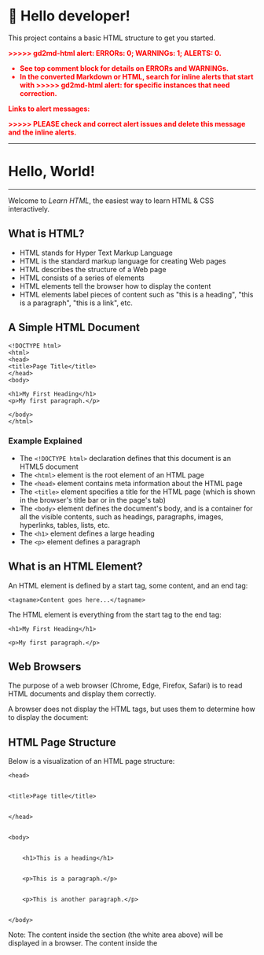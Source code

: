 # 👋 Hello developer!
This project contains a basic HTML structure to get you started. 

<!-- Output copied to clipboard! -->

<!-----

Yay, no errors, warnings, or alerts!

Conversion time: 0.949 seconds.


Using this Markdown file:

1. Paste this output into your source file.
2. See the notes and action items below regarding this conversion run.
3. Check the rendered output (headings, lists, code blocks, tables) for proper
   formatting and use a linkchecker before you publish this page.

Conversion notes:

* Docs to Markdown version 1.0β33
* Tue Feb 01 2022 01:55:05 GMT-0800 (PST)
* Source doc: Untitled document

WARNING:
You have 2 H1 headings. You may want to use the "H1 -> H2" option to demote all headings by one level.

----->


<p style="color: red; font-weight: bold">>>>>>  gd2md-html alert:  ERRORs: 0; WARNINGs: 1; ALERTS: 0.</p>
<ul style="color: red; font-weight: bold"><li>See top comment block for details on ERRORs and WARNINGs. <li>In the converted Markdown or HTML, search for inline alerts that start with >>>>>  gd2md-html alert:  for specific instances that need correction.</ul>

<p style="color: red; font-weight: bold">Links to alert messages:</p>
<p style="color: red; font-weight: bold">>>>>> PLEASE check and correct alert issues and delete this message and the inline alerts.<hr></p>


<h1>Hello, World!</h1>



---

Welcome to _Learn HTML_, the easiest way to learn HTML & CSS interactively.

<h2>What is HTML?</h2>




* HTML stands for Hyper Text Markup Language
* HTML is the standard markup language for creating Web pages
* HTML describes the structure of a Web page
* HTML consists of a series of elements
* HTML elements tell the browser how to display the content
* HTML elements label pieces of content such as "this is a heading", "this is a paragraph", "this is a link", etc.

<h2>A Simple HTML Document</h2>



```
<!DOCTYPE html>
<html>
<head>
<title>Page Title</title>
</head>
<body>

<h1>My First Heading</h1>
<p>My first paragraph.</p>

</body>
</html>
```


<h3>Example Explained</h3>




* The `<!DOCTYPE html>` declaration defines that this document is an HTML5 document
* The `<html>` element is the root element of an HTML page
* The `<head>` element contains meta information about the HTML page
* The `<title>` element specifies a title for the HTML page (which is shown in the browser's title bar or in the page's tab)
* The `<body>` element defines the document's body, and is a container for all the visible contents, such as headings, paragraphs, images, hyperlinks, tables, lists, etc.
* The `<h1>` element defines a large heading
* The `<p>` element defines a paragraph

<h2>What is an HTML Element?</h2>


An HTML element is defined by a start tag, some content, and an end tag:

`<tagname>Content goes here...</tagname>`

The HTML element is everything from the start tag to the end tag:

`<h1>My First Heading</h1>`

`<p>My first paragraph.</p>`

<h2>Web Browsers</h2>


The purpose of a web browser (Chrome, Edge, Firefox, Safari) is to read HTML documents and display them correctly.

A browser does not display the HTML tags, but uses them to determine how to display the document:

<h2>HTML Page Structure</h2>


Below is a visualization of an HTML page structure:

<html>


    <head>


    <title>Page title</title>


    </head>


    <body>


        <h1>This is a heading</h1>


        <p>This is a paragraph.</p>


        <p>This is another paragraph.</p>


    </body>

</html>

Note: The content inside the <body> section (the white area above) will be displayed in a browser. The content inside the <title> element will be shown in the browser's title bar or in the page's tab.

<h2>Let’s Start</h2>


<h2>Step 1: Open Visual Studio Code(PC)</h2>


<h2>Step 2: Write Some HTML</h2>


Write or copy the following HTML code into


```
<!DOCTYPE html>
<html>
<body>

<h1>My First Heading</h1>

<p>My first paragraph.</p>

</body>
</html>
```


<h2>Step 3: Save the HTML Page</h2>


Tip: You can use either .htm or .html as file extension. There is no difference, it is up to you.

<h2>Step 4: View the HTML Page in Your Browser</h2>


Open the saved HTML file in your favorite browser (double click on the file, or right-click - and choose "Open with").

<h2>HTML Documents</h2>


All HTML documents must start with a document type declaration: `<!DOCTYPE html>`.

The HTML document itself begins with `<html>` and ends with `</html>`.

The visible part of the HTML document is between `<body>` and `</body>`.

<h2>The <!DOCTYPE> Declaration</h2>


The `<!DOCTYPE>` declaration represents the document type, and helps browsers to display web pages correctly.

It must only appear once, at the top of the page (before any HTML tags).

The `<!DOCTYPE>` declaration is not case sensitive.

<h2>HTML Headings</h2>


HTML headings are defined with the `<h1>` to `<h6>` tags.

`<h1>` defines the most important heading. `<h6>` defines the least important heading

<h2>HTML Paragraphs</h2>


HTML paragraphs are defined with the `<p>` tag

<h2>HTML Links</h2>


HTML links are defined with the `<a>` tag:


```
<a href="https://www.w3schools.com">This is a link</a>
```


The link's destination is specified in the `href` attribute. 

Attributes are used to provide additional information about HTML elements.

<h2>HTML Images</h2>


HTML images are defined with the `<img>` tag.

The source file (`src`), alternative text (`alt`), `width`, and `height` are provided as attributes:

<h2>How to View HTML Source?</h2>


Have you ever seen a Web page and wondered "Hey! How did they do that?"

<h3>View HTML Source Code:</h3>


Right-click in an HTML page and select "View Page Source" (in Chrome) or "View Source" (in Edge), or similar in other browsers. This will open a window containing the HTML source code of the page.

<h3>Inspect an HTML Element:</h3>


Right-click on an element (or a blank area), and choose "Inspect" or "Inspect Element" to see what elements are made up of (you will see both the HTML and the CSS). You can also edit the HTML or CSS on-the-fly in the Elements or Styles panel that opens.

<h2>HTML Elements</h2>


The HTML element is everything from the start tag to the end tag:

<tagname>Content goes here...</tagname>

Note: Some HTML elements have no content (like the <br> element). These elements are called empty elements. Empty elements do not have an end tag!

<h2>Nested HTML Elements</h2>


HTML elements can be nested (this means that elements can contain other elements).

All HTML documents consist of nested HTML elements.

The following example contains four HTML elements (`<html>`, `<body>`, `<h1>` and `<p>`)

<h2>HTML is Not Case Sensitive</h2>


HTML tags are not case sensitive: `<P>` means the same as `<p>`.

The HTML standard does not require lowercase tags

<h1>HTML Attributes</h1>




* All HTML elements can have attributes
* Attributes provide additional information about elements
* Attributes are always specified in the start tag
* Attributes usually come in name/value pairs like: name="value"
* The `href` attribute of `<a>` specifies the URL of the page the link goes to
* The `src` attribute of `<img>` specifies the path to the image to be displayed
* The `width` and `height` attributes of `<img>` provide size information for images
* The `alt` attribute of `<img>` provides an alternate text for an image
* The `style` attribute is used to add styles to an element, such as color, font, size, and more
* The `lang` attribute of the `<html>` tag declares the language of the Web page
* The `title` attribute defines some extra information about an element

## 🏗 What's next?

Build your project however you like using HTML, CSS and JavaScript. 

Use these four files as your starting point:


- **index.html:** This is the default page for your space, where you write HTML, the standard markup language for creating web pages.
- **styles.css:** Use the CSS file to style your content and change the look of your space with beautiful colors, fonts and much more. 
- **scripts.js:** Use this file to make your website dynamic and interactive with JavaScript. 

> **Note:** The **styles.css** and **scripts.js** files link into the **index.html** file so that they are all connected.


## 🎨 Where to find everything

- **HTML:** Learn HTML .  
	[Go to tutorial about fonts](https://www.w3schools.com/html/default.asp)

- **Front-end Development:** Learn Front-end Development .  
	[Go to tutorial about fonts](https://www.w3schools.com/where_to_start.asp)


- **Fonts:** Add your favorite from **Google fonts**.  
	[Go to tutorial about fonts](https://www.w3schools.com/w3css/w3css_fonts_google.asp)

- **Icons:** Add icons with **Fontawesome** and their free library.  
	[Go to tutorial about Fontawesome](https://www.w3schools.com/icons/fontawesome5_intro.asp)










Happy learning!

